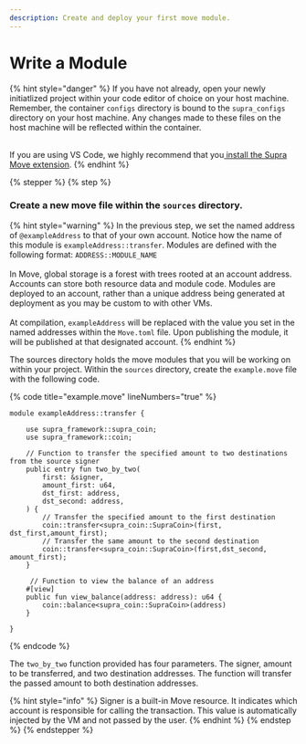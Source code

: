 ```yaml
---
description: Create and deploy your first move module.
---
```


# Write a Module

{% hint style="danger" %}
If you have not already, open your newly initiatlized project within your code editor of choice on your host machine. Remember, the container `configs` directory is bound to the `supra_configs` directory on your host machine. Any changes made to these files on the host machine will be reflected within the container.

\
If you are using VS Code, we highly recommend that you[ install the Supra Move extension](../../dev/supra-move-vs-code-extension.md).
{% endhint %}

{% stepper %}
{% step %}
### Create a new move file within the `sources` directory.

{% hint style="warning" %}
In the previous step, we set the named address of `@exampleAddress` to that of your own account. Notice how the name of this module is `exampleAddress::transfer`. Modules are defined with the following format: `ADDRESS::MODULE_NAME` \
\
In Move, global storage is a forest with trees rooted at an account address. Accounts can store both resource data and module code. Modules are deployed to an account, rather than a unique address being generated at deployment as you may be custom to with other VMs. \
\
At compilation, `exampleAddress` will be replaced with the value you set in the named addresses within the `Move.toml` file. Upon publishing the module, it will be published at that designated account.
{% endhint %}

The sources directory holds the move modules that you will be working on within your project. Within the `sources` directory,  create the `example.move` file with the following code.&#x20;

{% code title="example.move" lineNumbers="true" %}
```
module exampleAddress::transfer {

    use supra_framework::supra_coin;
    use supra_framework::coin;

    // Function to transfer the specified amount to two destinations from the source signer
    public entry fun two_by_two(
        first: &signer,
        amount_first: u64,
        dst_first: address,
        dst_second: address,
    ) {
        // Transfer the specified amount to the first destination
        coin::transfer<supra_coin::SupraCoin>(first, dst_first,amount_first);
        // Transfer the same amount to the second destination
        coin::transfer<supra_coin::SupraCoin>(first,dst_second, amount_first);
    }

     // Function to view the balance of an address
    #[view]
    public fun view_balance(address: address): u64 {
        coin::balance<supra_coin::SupraCoin>(address)
    }

}
```
{% endcode %}

The `two_by_two` function provided has four parameters. The signer, amount to be transferred, and two destination addresses. The function will transfer the passed amount to both destination addresses.

{% hint style="info" %}
Signer is a built-in Move resource. It indicates which account is responsible for calling the transaction. This value is automatically injected by the VM and not passed by the user.
{% endhint %}
{% endstep %}
{% endstepper %}
